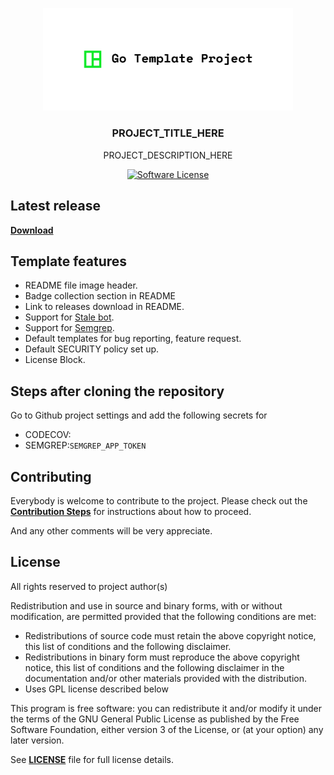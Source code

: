 <p align="center">
  <img alt="PROJECT_TITLE_HERE Logo" src="./readme/cover.png" width="400px"></img>
  <h3 align="center"><b>PROJECT_TITLE_HERE</b></h3>
  <p align="center">PROJECT_DESCRIPTION_HERE</p>
</p>

<p align="center">
    <a href="../../releases">
    <a href="LICENSE"><img alt="Software License" src="http://img.shields.io/:license-GPLv3-brightgreen.svg?style=flat-square"></a>
</p>


## Latest release

[**Download**](../../releases)

## Template features

* README file image header.
* Badge collection section in README
* Link to releases download in README.
* Support for [Stale bot](https://github.com/marketplace/stale).
* Support for [Semgrep](https://github.com/marketplace/semgrep-devs).
* Default templates for bug reporting, feature request.
* Default SECURITY policy set up.
* License Block.

## Steps after cloning the repository

Go to Github project settings and add the following secrets for

* CODECOV:
* SEMGREP:`SEMGREP_APP_TOKEN`

## Contributing

Everybody is welcome to contribute to the project. Please check out the [**Contribution Steps**](CONTRIBUTING.md) for instructions about how to proceed.
  
And any other comments will be very appreciate.

## License

All rights reserved to project author(s)

Redistribution and use in source and binary forms, with or without modification, are permitted provided that the following conditions are met:

 * Redistributions of source code must retain the above copyright notice, this list of conditions and the following disclaimer.
 * Redistributions in binary form must reproduce the above copyright notice, this list of conditions and the following disclaimer in the documentation and/or other materials provided with the distribution.
 * Uses GPL license described below

This program is free software: you can redistribute it and/or modify it under the terms of the GNU General Public License as published by the Free Software Foundation, either version 3 of the License, or (at your option) any later version.

See [**LICENSE**](LICENSE) file for full license details.
